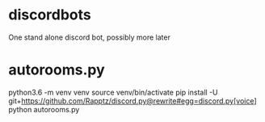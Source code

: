 # discordbots
One stand alone discord bot, possibly more later

# autorooms.py

python3.6 -m venv venv
source venv/bin/activate
pip install -U git+https://github.com/Rapptz/discord.py@rewrite#egg=discord.py[voice]
python autorooms.py
